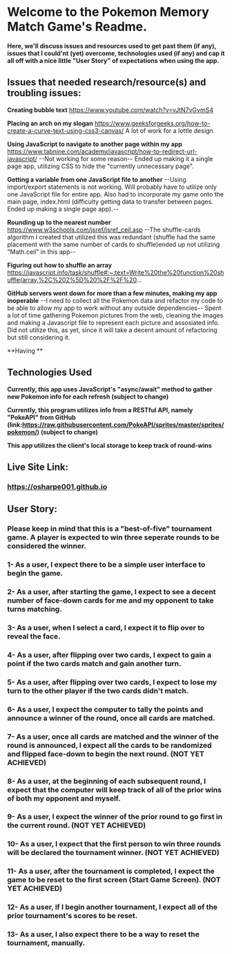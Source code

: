 # Welcome to the Pokemon Memory Match Game's Readme.
**Here, we'll discuss issues and resources used to get past them (if any), issues that I could'nt (yet) overcome, technologies used (if any) and cap it all off with a nice little "User Story" of expectations when using the app.**


## Issues that needed research/resource(s) and troubling issues:

**Creating bubble text**
https://www.youtube.com/watch?v=vJtN7vGvmS4

**Placing an arch on my slogan**
https://www.geeksforgeeks.org/how-to-create-a-curve-text-using-css3-canvas/
A lot of work for a lottle design.

**Using JavaScript to navigate to another page within my app**
https://www.tabnine.com/academy/javascript/how-to-redirect-url-javascript/
--Not working for some reason--
Ended up making it a single page app, utilizing CSS to hide the "currently unnecessary page".

**Getting a variable from one JavaScript file to another**
--Using import/export statements is not working. Will probably have to utilize only one JavaScript file for entire app. Also had to incorporate my game onto the main page, index.html (difficulty getting data to transfer between pages. Ended up making a single page app).--

**Rounding up to the nearest number**
https://www.w3schools.com/jsref/jsref_ceil.asp
--The shuffle-cards algorithm I created that utilized this was redundant (shuffle had the same placement with the same number of cards to shuffle)ended up not utilizing "Math.ceil" in this app--

**Figuring out how to shuffle an array**
https://javascript.info/task/shuffle#:~:text=Write%20the%20function%20shuffle(array,%2C%202%5D%20%2F%2F%20...

**GitHub servers went down for more than a few minutes, making my app inoperable**
--I need to collect all the Pokemon data and refactor my code to be able to allow my app to work without any outside dependencies--
Spent a lot of time gathering Pokemon pictures from the web, cleaning the images and making a Javascript file to represent each picture and assosiated info. Did not utilize this, as yet, since it will take a decent amount of refactoring but still considering it.

**Having **


## Technologies Used

**Currently, this app uses JavaScript's "async/await" method to gather new Pokemon info for each refresh (subject to change)**

**Currently, this program utilizes info from a RESTful API, namely "PokeAPI" from GitHub (link:https://raw.githubusercontent.com/PokeAPI/sprites/master/sprites/pokemon/) (subject to change)**

**This app utilizes the client's local storage to keep track of round-wins**



## Live Site Link:
### **https://osharpe001.github.io**


## User Story:
### **Please keep in mind that this is a "best-of-five" tournament game. A player is expected to win three seperate rounds to be considered the winner.**

### 1- As a user, I expect there to be a simple user interface to begin the game.

### 2- As a user, after starting the game, I expect to see a decent number of face-down cards for me and my opponent to take turns matching.

### 3- As a user, when I select a card, I expect it to flip over to reveal the face.

### 4- As a user, after flipping over two cards, I expect to gain a point if the two cards match and gain another turn.

### 5- As a user, after flipping over two cards, I expect to lose my turn to the other player if the two cards didn't match.

### 6- As a user, I expect the computer to tally the points and announce a winner of the round, once all cards are matched.

### 7- As a user, once all cards are matched and the winner of the round is announced, I expect all the cards to be randomized and flipped face-down to begin the next round. (NOT YET ACHIEVED)

### 8- As a user, at the beginning of each subsequent round, I expect that the computer will keep track of all of the prior wins of both my opponent and myself.

### 9- As a user, I expect the winner of the prior round to go first in the current round. (NOT YET ACHIEVED)

### 10- As a user, I expect that the first person to win three rounds will be declared the tournament winner. (NOT YET ACHIEVED)

### 11- As a user, after the tournament is completed, I expect the game to be reset to the first screen (Start Game Screen). (NOT YET ACHIEVED)

### 12- As a user, if I begin another tournament, I expect all of the prior tournament's scores to be reset.

### 13- As a user, I also expect there to be a way to reset the tournament, manually.
